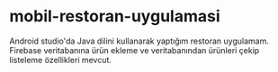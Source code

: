 # mobil-restoran-uygulamasi
Android studio'da Java dilini kullanarak yaptığım restoran uygulamam. Firebase veritabanına ürün ekleme ve veritabanından ürünleri çekip listeleme özellikleri mevcut.
